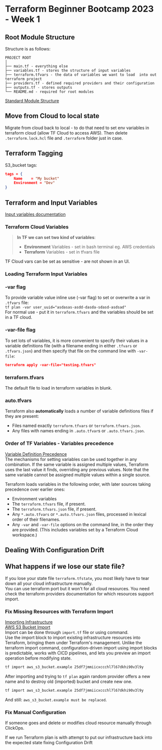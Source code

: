 # Terraform Beginner Bootcamp 2023 - Week 1

## Root Module Structure

Structure is as follows:

```ascii
PROJECT ROOT
│
├── main.tf - everything else
├── variables.tf - stores the structure of input variables
├── terraform.tfvars - the data of variables we want to load  into out terraform project
├── providers.tf - defined required providers and their configuration
├── outputs.tf - stores outputs
└── README.md - required for root modules

```

[Standard Module Structure](https://developer.hashicorp.com/terraform/language/modules/develop/structure)

## Move from Cloud to local state

Migrate from cloud back to local - to do that need to set env variables in terraform cloud (allow TF Cloud to access AWS).
Then delete `.terraform.lock.hcl` file and `.terraform` folder just in case.

## Terraform Tagging

S3_bucket tags:

```json
tags = {
    Name    = "My bucket"
    Environment = "Dev"
}
```

## Terraform and Input Variables

[Input variables documentation](https://developer.hashicorp.com/terraform/language/values/variables)

### Terraform Cloud Variables

> **In TF we can set two kind of variables**:
>
> - **Environment** Variables - set in bash terminal eg. AWS credentials
> - **Terraform** Variables - set in tfvars file

TF Cloud vars can be set as sensitive - are not shown in an UI.

### Loading Terraform Input Variables

### -var flag

To provide variable value inline use (-var flag) to set or overwrite a var in `.tfvars` file:  
`tf plan -var user_uuid="asdasas-asdd-dasda-sdasd-asdsad"`  
For normal use - put it in `terraform.tfvars` and the variables should be set in a TF cloud.  

### -var-file flag

To set lots of variables, it is more convenient to specify their values in a variable definitions file (with a filename ending in either `.tfvars` or `.tfvars.json`) and then specify that file on the command line with `-var-file`:

```json
terraform apply -var-file="testing.tfvars"
```

### terraform.tfvars

The default file to load in terraform variables in blunk.

### auto.tfvars

Terraform also **automatically** loads a number of variable definitions files if they are present:

- Files named exactly `terraform.tfvars` or `terraform.tfvars.json`.
- Any files with names ending in `.auto.tfvar`s or `.auto.tfvars.json`.

### Order of TF Variables - Variables precedence

[Variable Definition Precedence](https://developer.hashicorp.com/terraform/language/values/variables#variable-definition-precedence)  
The mechanisms for setting variables can be used together in any combination. If the same variable is assigned multiple values, Terraform uses the last value it finds, overriding any previous values. Note that the same variable cannot be assigned multiple values within a single source.

Terraform loads variables in the following order, with later sources taking precedence over earlier ones:

- Environment variables
- The `terraform.tfvars` file, if present.
- The `terraform.tfvars.json` file, if present.
- Any `*.auto.tfvars` or `*.auto.tfvars.json` files, processed in lexical order of their filenames.
- Any `-var` and `-var-file` options on the command line, in the order they are provided. (This includes variables set by a Terraform Cloud workspace.)

## Dealing With Configuration Drift

## What happens if we lose our state file?

If you lose your state file `terraform.tfstate`, you most likely have to tear down all your cloud infrastructure manually.  
You can use terraform port but it won't for all cloud resources. You need check the terraform providers documentation for which resources support import.

### Fix Missing Resources with Terraform Import

[Importing Infrastructure](https://developer.hashicorp.com/terraform/cli/import)  
[AWS S3 Bucket Import](https://registry.terraform.io/providers/hashicorp/aws/latest/docs/resources/s3_bucket#import)  
Import can be done through `import.tf` file or using command.  
Use the import block to import existing infrastructure resources into Terraform, bringing them under Terraform's management. Unlike the terraform import command, configuration-driven import using import blocks is predictable, works with CICD pipelines, and lets you preview an import operation before modifying state.

```bash
tf import aws_s3_bucket.example 25df7jmmiicxccchl7l67dkhi90v3l9y
```

After importing and trying to `tf plan` again random provider offers a new name and to destroy old (imported) bucket and create new one.

```bash
tf import aws_s3_bucket.example 25df7jmmiicxccchl7l67dkhi90v3l9y
```

And still: `aws_s3_bucket.example must be replaced`.

### Fix Manual Configuration

If someone goes and delete or modifies cloud resource manually through ClickOps.

If we run Terraform plan is with attempt to put our infrastructure back into the expected state fixing Configuration Drift